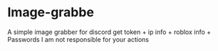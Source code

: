 # Image-grabbe
A simple image grabber for discord get token + ip info + roblox info + Passwords I am not responsible for your actions
